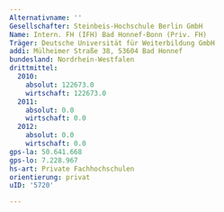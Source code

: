 ```yaml
---
Alternativname: ''
Gesellschafter: Steinbeis-Hochschule Berlin GmbH
Name: Intern. FH (IFH) Bad Honnef-Bonn (Priv. FH)
Träger: Deutsche Universität für Weiterbildung GmbH
addi: Mülheimer Straße 38, 53604 Bad Honnef
bundesland: Nordrhein-Westfalen
drittmittel:
  2010:
    absolut: 122673.0
    wirtschaft: 122673.0
  2011:
    absolut: 0.0
    wirtschaft: 0.0
  2012:
    absolut: 0.0
    wirtschaft: 0.0
gps-la: 50.641.668
gps-lo: 7.228.967
hs-art: Private Fachhochschulen
orientierung: privat
uID: '5720'

---
```


